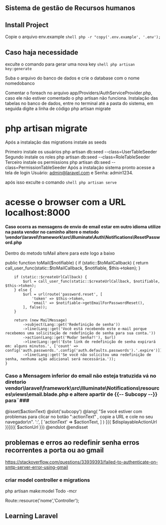
## Sistema de gestão de Recursos humanos 

## Install Project 
 Copie o arquivo env.example
```shell php -r "copy('.env.example', '.env'); ```
 ## Caso haja necessidade 
 exculte o comando para gerar uma nova key 
```shell php artisan key:generate ```


 Suba o arquivo do banco de dados e crie o database com o nome nomedobanco 


Comentar o foreach no arquivo app/Providers/AuthServiceProvider.php, caso ele não estiver comentado o php artisan não funciona.
Instalação das tabelas no banco de dados, entre no terminal até a pasta do sistema, em seguida digite a linha de código php artisan migrate
# php artisan migrate
Após a instalação das migrations instale as seeds

Primeiro instale os usuários php artisan db:seed --class=UserTableSeeder
Segundo instale os roles php artisan db:seed --class=RoleTableSeeder
Terceiro instale os permissions php artisan db:seed --class=PermissionTableSeeder
Após a instalação sistema pronto acesse a tela de login Usuário: admin@laravel.com e Senha: admin1234.


 após isso exculte o comando 
```shell php artisan serve ```

 acesse o browser com a URL localhost:8000
=

#### Caso ocorra as mensagens de envio de email estar em outro idioma utilize na pasta vendor no caminho altere o metodo \vendor\laravel\framework\src\Illuminate\Auth\Notifications\ResetPassword.php

<p>Dentro do metodo toMail altere para este logo a baixo </p>

public function toMail($notifiable)
    {
        if (static::$toMailCallback) {
            return call_user_func(static::$toMailCallback, $notifiable, $this->token);
        }

        if (static::$createUrlCallback) {
            $url = call_user_func(static::$createUrlCallback, $notifiable, $this->token);
        } else {
            $url = url(route('password.reset', [
                'token' => $this->token,
                'email' => $notifiable->getEmailForPasswordReset(),
            ], false));
        }

        return (new MailMessage)
            ->subject(Lang::get('Redefinição de senha'))
            ->line(Lang::get('Você está recebendo este e-mail porque recebemos uma solicitação de redefinição de senha para sua conta.'))
            ->action(Lang::get('Mudar Senha?!'), $url)
            ->line(Lang::get('Este link de redefinição de senha expirará em: alguns minutos.', ['count' => config('auth.passwords.'.config('auth.defaults.passwords').'.expire')]))
            ->line(Lang::get('Se você não solicitou uma redefinição de senha, nenhuma ação adicional será necessária.'));
    }
### Caso a Mensagem inferior do email não esteja tratuzida vá no diretorio vendor\laravel\framework\src\Illuminate\Notifications\resources\views\email.blade.php e altere apartir de {{-- Subcopy --}} para¨###
@isset($actionText)
@slot('subcopy')
@lang(
    "Se você estiver com problemas para clicar no botão \":actionText\" , copie a URL e cole no seu navegador\n".
    ':',
    [
        'actionText' => $actionText,
    ]
) <span class="break-all">[{{ $displayableActionUrl }}]({{ $actionUrl }})</span>
@endslot
@endisset


## problemas e erros ao redefinir senha  erros recorrentes a porta ou ao gmail 

https://stackoverflow.com/questions/33939393/failed-to-authenticate-on-smtp-server-error-using-gmail

### criar model controller e migrations
php artisan make:model Todo -mcr


Route::resource('nome','Controller');

## Learning Laravel
